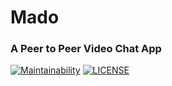 # Mado
### A Peer to Peer Video Chat App 

[![Maintainability](https://img.shields.io/codeclimate/maintainability/BreadGenie/mado?color=black)](https://codeclimate.com/github/BreadGenie/mado/maintainability)
[![LICENSE](https://img.shields.io/github/license/breadgenie/mado?color=black)](https://github.com/BreadGenie/mado/blob/master/LICENSE)

